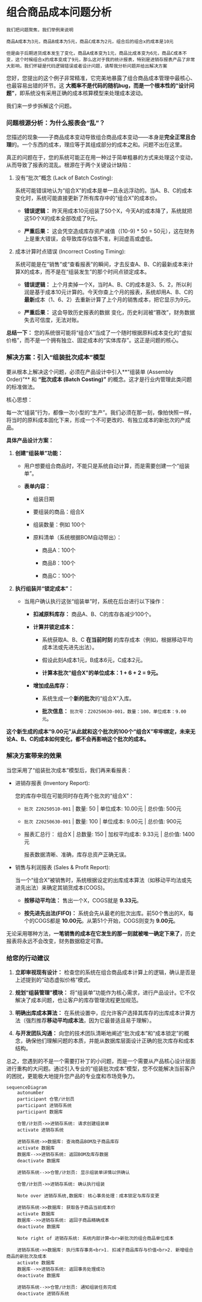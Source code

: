 # **组合商品成本问题分析**



```
我们把问题聚焦，我们举例来说明

商品A成本为3元，商品B成本为5元，商品C成本为2元，组合后的组合x的成本是10元

但是由于后期进货成本发生了变化，商品A成本变为1元，商品比成本变为6元，商品C成本不变，这个时候组合x的成本变成了9元，那么这对于我的统计报表，特别是进销存报表产品了非常大影响，我们怀疑是代码逻辑错误或者设计问题，请帮我分析问题并给出解决方案
```

您好，您提出的这个例子非常精准，它完美地暴露了组合商品成本管理中最核心、也最容易出错的环节。这 **大概率不是代码的随机bug，而是一个根本性的“设计问题”**，即系统没有采用正确的成本核算模型来处理成本波动。

我们来一步步拆解这个问题。

### 问题根源分析：为什么报表会“乱”？

您描述的现象——子商品成本变动导致组合商品成本变动——本身是**完全正常且合理**的。一个东西的成本，理应等于其组成部分的成本之和。问题不出在这里。

真正的问题在于，您的系统可能正在用一种过于简单粗暴的方式来处理这个变动，从而导致了报表的混乱。根源在于两个关键设计缺陷：

1. 没有“批次”概念 (Lack of Batch Costing):
   
    系统可能错误地认为“组合X”的成本是单一且永远浮动的。当A、B、C的成本变化时，系统可能直接更新了所有库存中的“组合X”的成本价。
    
    - **错误逻辑：** 昨天用成本10元组装了50个X，今天A的成本降了，系统就把这50个X的成本全部改成了9元。
      
    - **严重后果：** 这会凭空造成库存资产减值（(10-9) * 50 = 50元），这在财务上是重大错误，会导致库存估值不准，利润虚高或虚低。
    
2. 成本计算时点错误 (Incorrect Costing Timing):
   
    系统可能是在“销售”或“查看报表”的瞬间，才去反查A、B、C的最新成本来计算X的成本，而不是在“组装发生”的那个时间点锁定成本。
    
    - **错误逻辑：** 上个月卖掉一个X，当时A、B、C的成本是3、5、2，所以利润是基于成本10元计算的。今天你查上个月的报表，系统却用A、B、C的**最新**成本（1、6、2）去重新计算了上个月的销售成本，把它显示为9元。
      
    - **严重后果：** 这会导致历史报表的数据  变化，历史利润被“篡改”，财务数据失去可信度，无法对账。
      

**总结一下：** 您的系统很可能将“组合X”当成了一个随时根据原料成本变化的“虚拟价格”，而不是一个拥有独立、固定成本的“实体库存”。这正是问题的核心。

### 解决方案：引入“组装批次成本”模型

要从根本上解决这个问题，必须在产品设计中引入**“组装单 (Assembly Order)”** 和 **“批次成本 (Batch Costing)”** 的概念。这才是行业内管理此类问题的标准做法。

核心思想：

每一次“组装”行为，都像一次小型的“生产”。我们必须在那一刻，像拍快照一样，将当时的原料成本固化下来，形成一个不可更改的、有独立成本的新批次的产成品。

**具体产品设计方案：**

1. **创建“组装单”功能：**
   
    - 用户想要组合商品时，不能只是系统自动计算，而是需要创建一个“组装单”。
      
    - **表单内容：**
      
        - 组装日期
          
        - 要组装的商品：组合X
          
        - 组装数量：例如 100个
          
        - 原料清单（系统根据BOM自动带出）：
          
            - 商品A：100个
              
            - 商品B：100个
              
            - 商品C：100个
    
2. **执行组装并“锁定成本”：**
   
    - 当用户确认执行这张“组装单”时，系统在后台进行以下操作：
      
        - **扣减原料库存：** 商品A、B、C的库存各减少100个。
          
        - **计算并锁定成本：**
          
            - 系统获取A、B、C **在当前时刻** 的库存成本（例如，根据移动平均成本法或先进先出法）。
              
            - 假设此刻A成本1元，B成本6元，C成本2元。
              
            - **计算本批次“组合X”的单位成本：1 + 6 + 2 = 9元。**
            
        - **增加成品库存：**
          
            - 系统生成一个**新的批次**的“组合X”入库。
              
            - **批次信息：** `批次号：Z20250630-001，数量：100，单位成本：9.00元`。
              

**这个新生成的成本“9.00元”从此就和这个批次的100个“组合X”牢牢绑定，未来无论A、B、C的成本如何变化，都不会再影响这个批次的成本。**

### 解决方案带来的效果

当您采用了“组装批次成本”模型后，我们再来看报表：

- 进销存报表 (Inventory Report):
  
    您的库存中现在可能同时存在两个批次的“组合X”：
    
    - `批次 Z20250510-001` | 数量: 50 | 单位成本: 10.00元 | 总价值: 500元
      
    - `批次 Z20250630-001` | 数量: 100 | 单位成本: 9.00元 | 总价值: 900元
      
    - 报表汇总行： 组合X | 总数量: 150 | 加权平均成本: 9.33元 | 总价值: 1400元
      
        报表数据清晰、准确，库存总资产正确无误。
    
- 销售与利润报表 (Sales & Profit Report):
  
    当一个“组合X”被销售时，系统根据设定的出库成本算法（如移动平均法或先进先出法）来确定其销货成本(COGS)。
    
    - **按移动平均法：** 售出一个X，COGS就是 **9.33元**。
      
    - **按先进先出法(FIFO)：** 系统会先从最老的批次出库。前50个售出的X，每个的COGS都是 **10.00元**。从第51个开始，COGS则变为 **9.00元**。
      

无论采用哪种方法，**一笔销售的成本在它发生的那一刻就被唯一确定下来了**，历史报表将永远不会改变，财务数据稳定可靠。

### 给您的行动建议

1. **立即审视现有设计：** 检查您的系统在组合商品成本计算上的逻辑，确认是否是上述提到的“动态虚拟价格”模式。
   
2. **规划“组装管理”模块：** 将“组装单”功能作为核心需求，进行产品设计。它不仅解决了成本问题，也让客户的库存管理流程更加规范。
   
3. **明确出库成本算法：** 在系统设置中，应允许客户选择其库存的出库成本计算方法（强烈推荐**移动平均成本法**，因为它最普适且易于理解）。
   
4. **与开发团队沟通：** 向您的技术团队清晰地阐述“批次成本”和“成本锁定”的概念，确保他们理解问题的本质，并能从数据库层面设计正确的批次库存和成本结构。
   

总之，您遇到的不是一个需要打补丁的小问题，而是一个需要从产品核心设计层面进行重构的大问题。通过引入专业的“组装批次成本”模型，您不仅能解决当前客户的困扰，更能极大地提升您产品的专业度和市场竞争力。

``` mermaid
sequenceDiagram
    autonumber
    participant 仓管/计划员
    participant 进销存系统
    participant 数据库

    仓管/计划员->>进销存系统: 请求创建组装单
    activate 进销存系统

    进销存系统->>数据库: 查询商品BOM及子商品库存
    activate 数据库
    数据库-->>进销存系统: 返回BOM及库存数据
    deactivate 数据库

    进销存系统-->>仓管/计划员: 显示组装单详情以供确认

    仓管/计划员->>进销存系统: 确认执行组装

    Note over 进销存系统,数据库: 核心事务处理：成本锁定与库存变更

    进销存系统->>数据库: 获取各子商品当前成本价
    activate 数据库
    数据库-->>进销存系统: 返回子商品精确成本
    deactivate 数据库

    Note right of 进销存系统: 系统内部计算<br>新批次的组合商品单位成本

    进销存系统->>数据库: 执行库存事务<br>1. 扣减子商品库存与价值<br>2. 新增组合商品的新批次及成本
    activate 数据库
    数据库-->>进销存系统: 返回事务处理成功
    deactivate 数据库

    进销存系统-->>仓管/计划员: 通知组装任务完成
    deactivate 进销存系统
```

